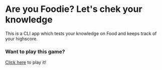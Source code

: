 # Are you Foodie? Let's chek your knowledge
This is a CLI app which tests your knowledge on Food and keeps track of your highscore.

### Want to play this game?
[Click here](https://replit.com/@Hetvi4/FirstQuizAss3#index.js) to play it!
